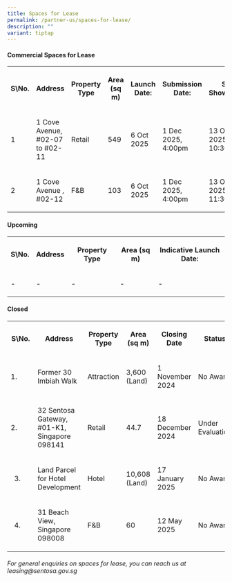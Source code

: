 ```yaml
---
title: Spaces for Lease
permalink: /partner-us/spaces-for-lease/
description: ""
variant: tiptap
---
```

<h4><strong>Commercial Spaces for Lease</strong></h4>
<table style="minWidth: 200px">
<colgroup>
<col>
<col>
<col>
<col>
<col>
<col>
<col>
<col>
</colgroup>
<tbody>
<tr>
<th rowspan="1" colspan="1">
<p>S\No.</p>
</th>
<th rowspan="1" colspan="1">
<p>Address</p>
</th>
<th rowspan="1" colspan="1">
<p>Property Type</p>
</th>
<th rowspan="1" colspan="1">
<p>Area (sq m)</p>
</th>
<th rowspan="1" colspan="1">
<p>Launch Date:</p>
</th>
<th rowspan="1" colspan="1">
<p>Submission Date:</p>
</th>
<th rowspan="1" colspan="1">
<p>Site Showround</p>
</th>
<th rowspan="1" colspan="1">
<p>Request for information</p>
</th>
</tr>
<tr>
<td rowspan="1" colspan="1">
<p>1</p>
</td>
<td rowspan="1" colspan="1">
<p>1 Cove Avenue, #02-07 to #02-11</p>
</td>
<td rowspan="1" colspan="1">
<p>Retail</p>
</td>
<td rowspan="1" colspan="1">
<p>549</p>
</td>
<td rowspan="1" colspan="1">
<p>6 Oct 2025</p>
</td>
<td rowspan="1" colspan="1">
<p>1 Dec 2025, 4:00pm</p>
</td>
<td rowspan="1" colspan="1">
<p>13 Oct 2025, 10:30am</p>
</td>
<td rowspan="1" colspan="1">
<p><a href="https://form.gov.sg/68db8f924de5e2d8410bd9c3" rel="noopener nofollow" target="_blank">Register interest here</a>
</p>
</td>
</tr>
<tr>
<td rowspan="1" colspan="1">
<p>2</p>
</td>
<td rowspan="1" colspan="1">
<p>1 Cove Avenue , #02-12</p>
</td>
<td rowspan="1" colspan="1">
<p>F&amp;B</p>
</td>
<td rowspan="1" colspan="1">
<p>103</p>
</td>
<td rowspan="1" colspan="1">
<p>6 Oct 2025</p>
</td>
<td rowspan="1" colspan="1">
<p>1 Dec 2025, 4:00pm</p>
</td>
<td rowspan="1" colspan="1">
<p>13 Oct 2025, 11:30am</p>
</td>
<td rowspan="1" colspan="1">
<p><a href="https://form.gov.sg/68db964c227cb4baf1889680" rel="noopener nofollow" target="_blank">Register interest here</a>
</p>
</td>
</tr>
</tbody>
</table>
<h4><strong>Upcoming</strong></h4>
<table style="minWidth: 125px">
<colgroup>
<col>
<col>
<col>
<col>
<col>
</colgroup>
<tbody>
<tr>
<th rowspan="1" colspan="1">
<p>S\No.</p>
</th>
<th rowspan="1" colspan="1">
<p>Address</p>
</th>
<th rowspan="1" colspan="1">
<p>Property Type</p>
</th>
<th rowspan="1" colspan="1">
<p>Area (sq m)</p>
</th>
<th rowspan="1" colspan="1">
<p>Indicative Launch Date:</p>
</th>
</tr>
<tr>
<td rowspan="1" colspan="1">
<p>-</p>
</td>
<td rowspan="1" colspan="1">
<p>-</p>
</td>
<td rowspan="1" colspan="1">
<p>-</p>
</td>
<td rowspan="1" colspan="1">
<p>-</p>
</td>
<td rowspan="1" colspan="1">
<p>-</p>
</td>
</tr>
</tbody>
</table>
<h4><strong>Closed</strong></h4>
<table style="minWidth: 150px">
<colgroup>
<col>
<col>
<col>
<col>
<col>
<col>
</colgroup>
<tbody>
<tr>
<th rowspan="1" colspan="1">
<p>S\No.</p>
</th>
<th rowspan="1" colspan="1">
<p>Address</p>
</th>
<th rowspan="1" colspan="1">
<p>Property Type</p>
</th>
<th rowspan="1" colspan="1">
<p>Area (sq m)</p>
</th>
<th rowspan="1" colspan="1">
<p>Closing Date</p>
</th>
<th rowspan="1" colspan="1">
<p>Status</p>
</th>
</tr>
<tr>
<td rowspan="1" colspan="1">
<p>1.</p>
</td>
<td rowspan="1" colspan="1">
<p>Former 30 Imbiah Walk</p>
</td>
<td rowspan="1" colspan="1">
<p>Attraction</p>
</td>
<td rowspan="1" colspan="1">
<p>3,600 (Land)</p>
</td>
<td rowspan="1" colspan="1">
<p>1 November 2024</p>
</td>
<td rowspan="1" colspan="1">
<p>No Award</p>
</td>
</tr>
<tr>
<td rowspan="1" colspan="1">
<p>2.</p>
</td>
<td rowspan="1" colspan="1">
<p>32 Sentosa Gateway, #01-K1, Singapore 098141</p>
</td>
<td rowspan="1" colspan="1">
<p>Retail</p>
</td>
<td rowspan="1" colspan="1">
<p>44.7</p>
</td>
<td rowspan="1" colspan="1">
<p>18 December 2024</p>
</td>
<td rowspan="1" colspan="1">
<p>Under Evaluation</p>
</td>
</tr>
<tr>
<td rowspan="1" colspan="1">
<ol start="3" data-tight="true" class="tight">
<li>
<p></p>
</li>
</ol>
</td>
<td rowspan="1" colspan="1">
<p>Land Parcel for Hotel Development</p>
</td>
<td rowspan="1" colspan="1">
<p>Hotel</p>
</td>
<td rowspan="1" colspan="1">
<p>10,608 (Land)</p>
</td>
<td rowspan="1" colspan="1">
<p>17 January 2025</p>
</td>
<td rowspan="1" colspan="1">
<p>No Award</p>
</td>
</tr>
<tr>
<td rowspan="1" colspan="1">
<ol start="4" data-tight="true" class="tight">
<li>
<p></p>
</li>
</ol>
</td>
<td rowspan="1" colspan="1">
<p>31 Beach View, Singapore 098008</p>
</td>
<td rowspan="1" colspan="1">
<p>F&amp;B</p>
</td>
<td rowspan="1" colspan="1">
<p>60</p>
</td>
<td rowspan="1" colspan="1">
<p>12 May 2025</p>
</td>
<td rowspan="1" colspan="1">
<p>No Award</p>
</td>
</tr>
</tbody>
</table>
<h6>For general enquiries on spaces for lease, you can reach us at leasing@sentosa.gov.sg</h6>
<p></p>